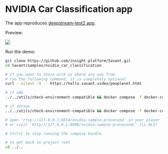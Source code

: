 # NVIDIA Car Classification app

The app reproduces [deepstream-test2 app](https://github.com/NVIDIA-AI-IOT/deepstream_python_apps/tree/master/apps/deepstream-test2).

Preview:

![](../nvidia-car-classification-loop.webp)

Run the demo:

```bash
git clone https://github.com/insight-platform/Savant.git
cd Savant/samples/nvidia_car_classification

# if you want to share with us where are you from
# run the following command, it is completely optional
curl --silent -O -- https://hello.savant.video/peoplenet.html

# if x86
../../utils/check-environment-compatible && docker compose -f docker-compose.x86.yml up

# if Jetson
../../utils/check-environment-compatible && docker compose -f docker-compose.l4t.yml up

# open 'rtsp://127.0.0.1:8554/nvidia-sample-processed' in your player
# or visit 'http://127.0.0.1:8888/nvidia-sample-processed/' (LL-HLS)

# Ctrl+C to stop running the compose bundle

# to get back to project root
cd ../..
```
